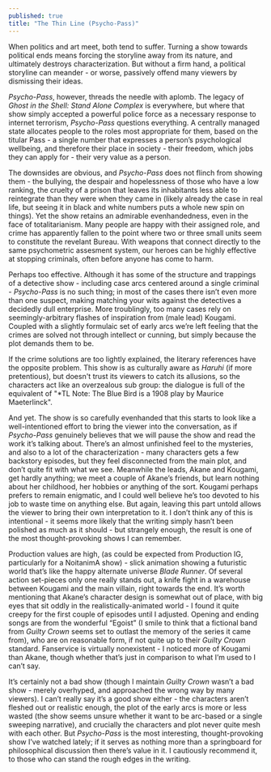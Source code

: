 ```yaml
---
published: true
title: "The Thin Line (Psycho-Pass)"
---
```


When politics and art meet, both tend to suffer. Turning a show towards political ends means forcing the storyline away from its nature, and ultimately destroys characterization. But without a firm hand, a political storyline can meander - or worse, passively offend many viewers by dismissing their ideas.

*Psycho-Pass*, however, threads the needle with aplomb. The legacy of *Ghost in the Shell: Stand Alone Complex* is everywhere, but where that show simply accepted a powerful police force as a necessary response to internet terrorism, *Psycho-Pass* questions everything. A centrally managed state allocates people to the roles most appropriate for them, based on the titular Pass - a single number that expresses a person’s psychological wellbeing, and therefore their place in society - their freedom, which jobs they can apply for - their very value as a person.

The downsides are obvious, and *Psycho-Pass* does not flinch from showing them - the bullying, the despair and hopelessness of those who have a low ranking, the cruelty of a prison that leaves its inhabitants less able to reintegrate than they were when they came in (likely already the case in real life, but seeing it in black and white numbers puts a whole new spin on things). Yet the show retains an admirable evenhandedness, even in the face of totalitarianism. Many people are happy with their assigned role, and crime has apparently fallen to the point where two or three small units seem to constitute the revelant Bureau. With weapons that connect directly to the same psychometric assesment system, our heroes can be highly effective at stopping criminals, often before anyone has come to harm.

Perhaps too effective. Although it has some of the structure and trappings of a detective show - including case arcs centered around a single criminal - *Psycho-Pass* is no such thing; in most of the cases there isn’t even more than one suspect, making matching your wits against the detectives a decidedly dull enterprise. More troublingly, too many cases rely on seemingly-arbitrary flashes of inspiration from (male lead) Kougami. Coupled with a slightly formulaic set of early arcs we’re left feeling that the crimes are solved not through intellect or cunning, but simply because the plot demands them to be.

If the crime solutions are too lightly explained, the literary references have the opposite problem. This show is as culturally aware as *Haruhi* (if more pretentious), but doesn't trust its viewers to catch its allusions, so the characters act like an overzealous sub group: the dialogue is full of the equivalent of "\*TL Note: The Blue Bird is a 1908 play by Maurice Maeterlinck".

And yet. The show is so carefully evenhanded that this starts to look like a well-intentioned effort to bring the viewer into the conversation, as if *Psycho-Pass* genuinely believes that we will pause the show and read the work it’s talking about. There’s an almost unfinished feel to the mysteries, and also to a lot of the characterization - many characters gets a few backstory episodes, but they feel disconnected from the main plot, and don’t quite fit with what we see. Meanwhile the leads, Akane and Kougami, get hardly anything; we meet a couple of Akane’s friends, but learn nothing about her childhood, her hobbies or anything of the sort. Kougami perhaps prefers to remain enigmatic, and I could well believe he’s too devoted to his job to waste time on anything else. But again, leaving this part untold allows the viewer to bring their own interpretation to it. I don’t think any of this is intentional - it seems more likely that the writing simply hasn’t been polished as much as it should - but strangely enough, the result is one of the most thought-provoking shows I can remember.

Production values are high, (as could be expected from Production IG, particularly for a NoitanimA show) - slick animation showing a futuristic world that’s like the happy alternate universe *Blade Runner*. Of several action set-pieces only one really stands out, a knife fight in a warehouse between Kougami and the main villain, right towards the end. It’s worth mentioning that Akane’s character design is somewhat out of place, with big eyes that sit oddly in the realistically-animated world - I found it quite creepy for the first couple of episodes until I adjusted. Opening and ending songs are from the wonderful “Egoist” (I smile to think that a fictional band from *Guilty Crown* seems set to outlast the memory of the series it came from), who are on reasonable form, if not quite up to their *Guilty Crown* standard. Fanservice is virtually nonexistent - I noticed more of Kougami than Akane, though whether that’s just in comparison to what I’m used to I can’t say.

It’s certainly not a bad show (though I maintain *Guilty Crown* wasn’t a bad show - merely overhyped, and approached the wrong way by many viewers). I can’t really say it’s a good show either - the characters aren’t fleshed out or realistic enough, the plot of the early arcs is more or less wasted (the show seems unsure whether it want to be arc-based or a single sweeping narrative), and crucially the characters and plot never quite mesh with each other. But *Psycho-Pass* is the most interesting, thought-provoking show I’ve watched lately; if it serves as nothing more than a springboard for philosophical discussion then there’s value in it. I cautiously recommend it, to those who can stand the rough edges in the writing.